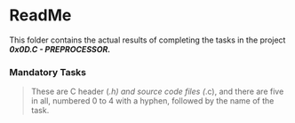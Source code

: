 # ReadMe

This folder contains the actual results of completing the tasks in the project ___0x0D.C - PREPROCESSOR.___

### Mandatory Tasks
> These are C header (*.h) and source code files (*.c), and there are five in all, numbered 0 to 4 with a hyphen, followed by the name of the task.
